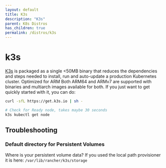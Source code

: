 ```yaml
---
layout: default
title: K3s
description: "K3s"
parent: K8s Distros
has_children: true
permalink: /distros/k3s
---
```


# k3s
[K3s](https://k3s.io/) is packaged as a single <50MB binary that reduces the dependencies and steps needed to install, run and auto-update a production Kubernetes cluster. Optimized for ARM Both ARM64 and ARMv7 are supported with binaries and multiarch images available for both. If you just want to get quickly started with it, you can do:

```bash
curl -sfL https://get.k3s.io | sh -

# Check for Ready node, takes maybe 30 seconds
k3s kubectl get node
```

## Troubleshooting
### Default directory for Persistent Volumes
Where is your persistent volume data? If you used the local path provisioner it is here:
`/var/lib/rancher/k3s/storage`
